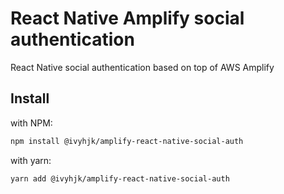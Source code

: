 # React Native Amplify social authentication

React Native social authentication based on top of AWS Amplify

## Install

with NPM:

```bash
npm install @ivyhjk/amplify-react-native-social-auth
```

with yarn:

```bash
yarn add @ivyhjk/amplify-react-native-social-auth
```
